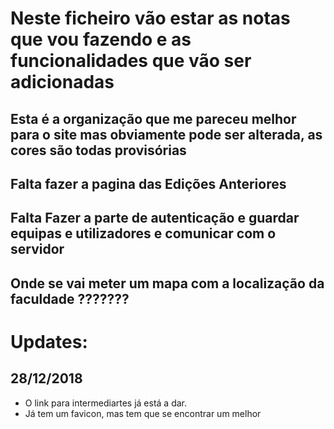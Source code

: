 # Neste ficheiro vão estar as notas que vou fazendo e as funcionalidades que vão ser adicionadas

## Esta é a organização que me pareceu melhor para o site mas obviamente pode ser alterada, as cores são todas provisórias
## Falta fazer a pagina das Edições Anteriores
## Falta Fazer a parte de autenticação e guardar equipas e utilizadores e comunicar com o servidor
## Onde se vai meter um mapa com a localização da faculdade ???????

# Updates:
## 28/12/2018
- O link para intermediartes já está a dar.
- Já tem um favicon, mas tem que se encontrar um melhor
